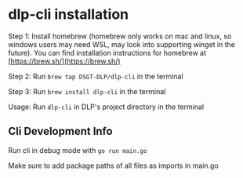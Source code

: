 # dlp-cli installation

Step 1: Install homebrew (homebrew only works on mac and linux, so windows users may need WSL, may look into supporting winget in the future). You can find installation instructions for homebrew at [https://brew.sh/](https://brew.sh/)

Step 2: Run `brew tap DSGT-DLP/dlp-cli` in the terminal

Step 3: Run `brew install dlp-cli` in the terminal

Usage: Run `dlp-cli` in DLP's project directory in the terminal

## Cli Development Info

Run cli in debug mode with `go run main.go`

Make sure to add package paths of all files as imports in main.go
